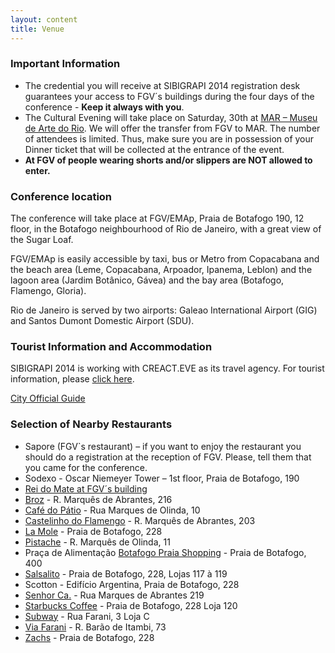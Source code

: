 ```yaml
---
layout: content
title: Venue 
---
```

### Important Information

-	The credential you will receive at SIBIGRAPI 2014 registration desk guarantees your access to FGV´s buildings during the four days of the conference - **Keep it always with you**. 
-	The Cultural Evening will take place on Saturday, 30th at [MAR – Museu de Arte do Rio](http://www.museudeartedorio.org.br/). We will  offer the transfer from FGV to MAR. The number of attendees is limited. Thus, make sure you are in possession of your Dinner ticket that will be collected at the entrance of the event.
-	**At FGV of people wearing shorts and/or slippers are NOT allowed to enter.** 

### Conference location

The conference will take place at FGV/EMAp, Praia de Botafogo 190, 12
floor, in the Botafogo neighbourhood of Rio de Janeiro, with a great
view of the Sugar Loaf.

FGV/EMAp is easily accessible by taxi, bus or Metro from Copacabana
and the beach area (Leme, Copacabana, Arpoador, Ipanema, Leblon) and
the lagoon area (Jardim Botânico, Gávea) and the bay area (Botafogo,
Flamengo, Gloria).

Rio de Janeiro is served by two airports: Galeao International
Airport (GIG) and Santos Dumont Domestic Airport (SDU).

### Tourist Information and Accommodation

SIBIGRAPI 2014 is working with CREACT.EVE as its travel agency. 
For tourist information, please [click here](https://ssl476.websiteseguro.com/creacteve/novosite/info_evento.php?pag=h107&evento=134&ling=eng).

[City Official Guide](http://www.rioguiaoficial.com.br/)

### Selection of Nearby Restaurants

- Sapore (FGV`s restaurant) – if you want to enjoy the restaurant you should do a registration at the reception of FGV. Please, tell them that you came for the conference. 
- Sodexo - Oscar Niemeyer Tower – 1st floor, Praia de Botafogo, 190
- [Rei do Mate at FGV´s building](www.reidomate.com.br)
- [Broz](www.restaurantebroz.com.br/) - R. Marquês de Abrantes, 216
- [Café do Pátio](http://www.cafedopatio.com.br) - Rua Marques de Olinda, 10
- [Castelinho do Flamengo](www.castelinhodomarques.com.br/) - R. Marquês de Abrantes, 203
- [La Mole](www.lamole.com.br/) - Praia de Botafogo, 228
- [Pistache](www.restaurantepistache.com.br/) - R. Marquês de Olinda, 11
- Praça de Alimentação [Botafogo Praia Shopping](www.botafogopraiashopping.com.br/) - Praia de Botafogo, 400
- [Salsalito](www.restaurantesalsalito.com.br/) - Praia de Botafogo, 228, Lojas 117 à 119
- Scotton - Edifício Argentina, Praia de Botafogo, 228
- [Senhor Ca.](https://www.facebook.com/SenhorCa) - Rua Marques de Abrantes 219
- [Starbucks Coffee](www.starbucks.com.br/) - Praia de Botafogo, 228 Loja 120
- [Subway](www.subway.com.br/) - Rua Farani, 3 Loja C
- [Via Farani](www.viafarani.com.br/) - R. Barão de Itambi, 73
- [Zachs](www.zacks.com.br/) - Praia de Botafogo, 228

  

